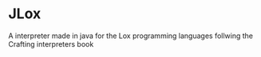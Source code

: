 # JLox
A interpreter made in java for the Lox programming languages follwing the Crafting interpreters book
